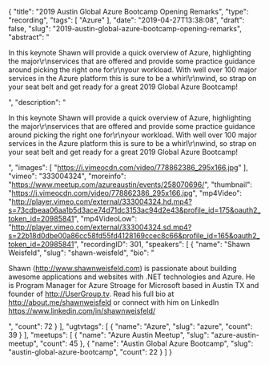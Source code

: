 {
  "title": "2019 Austin Global Azure Bootcamp Opening Remarks",
  "type": "recording",
  "tags": [
    "Azure"
  ],
  "date": "2019-04-27T13:38:08",
  "draft": false,
  "slug": "2019-austin-global-azure-bootcamp-opening-remarks",
  "abstract": "<p>In this keynote Shawn will provide a quick overview of Azure, highlighting the major\r\nservices that are offered and provide some practice guidance around picking the right one for\r\nyour workload. With well over 100 major services in the Azure platform this is sure to be a whirl\r\nwind, so strap on your seat belt and get ready for a great 2019 Global Azure Bootcamp!</p>",
  "description": "<p>In this keynote Shawn will provide a quick overview of Azure, highlighting the major\r\nservices that are offered and provide some practice guidance around picking the right one for\r\nyour workload. With well over 100 major services in the Azure platform this is sure to be a whirl\r\nwind, so strap on your seat belt and get ready for a great 2019 Global Azure Bootcamp!</p>",
  "images": [
    "https://i.vimeocdn.com/video/778862386_295x166.jpg"
  ],
  "vimeo": "333004324",
  "moreinfo": "https://www.meetup.com/azureaustin/events/258070696/",
  "thumbnail": "https://i.vimeocdn.com/video/778862386_295x166.jpg",
  "mp4Video": "http://player.vimeo.com/external/333004324.hd.mp4?s=73cdbeaa06aa1b5d3ace74d71dc3153ac94d2e43&profile_id=175&oauth2_token_id=20985841",
  "mp4VideoLow": "http://player.vimeo.com/external/333004324.sd.mp4?s=22b18d0dbe00a86cc58fd55fd4128169ccec8c66&profile_id=165&oauth2_token_id=20985841",
  "recordingID": 301,
  "speakers": [
    {
      "name": "Shawn Weisfeld",
      "slug": "shawn-weisfeld",
      "bio": "<p>Shawn (http://www.shawnweisfeld.com) is passionate about building awesome applications and websites with .NET technologies and Azure. He is Program Manager for Azure Stroage for Microsoft based in Austin TX and founder of http://UserGroup.tv. Read his full bio at http://about.me/shawnweisfeld or connect with him on LinkedIn https://www.linkedin.com/in/shawnweisfeld/</p>",
      "count": 72
    }
  ],
  "ugtvtags": [
    {
      "name": "Azure",
      "slug": "azure",
      "count": 39
    }
  ],
  "meetups": [
    {
      "name": "Azure Austin Meetup",
      "slug": "azure-austin-meetup",
      "count": 45
    },
    {
      "name": "Austin Global Azure Bootcamp",
      "slug": "austin-global-azure-bootcamp",
      "count": 22
    }
  ]
}